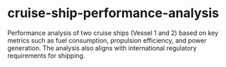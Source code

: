 # cruise-ship-performance-analysis
Performance analysis of two cruise ships (Vessel 1 and 2) based on key metrics such as fuel consumption, propulsion efficiency, and power generation. The analysis also aligns with international regulatory requirements for shipping.
